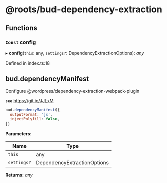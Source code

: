 # @roots/bud-dependency-extraction

## Functions

### `Const` config

▸ **config**(`this`: any, `settings?`: DependencyExtractionOptions): *any*

Defined in index.ts:18

## bud.dependencyManifest

Configure @wordpress/dependency-extraction-webpack-plugin

**`see`** https://git.io/JJLxM

```js
bud.dependencyManifest({
  outputFormat: 'js',
  injectPolyfill: false,
})
```

**Parameters:**

Name | Type |
------ | ------ |
`this` | any |
`settings?` | DependencyExtractionOptions |

**Returns:** *any*
